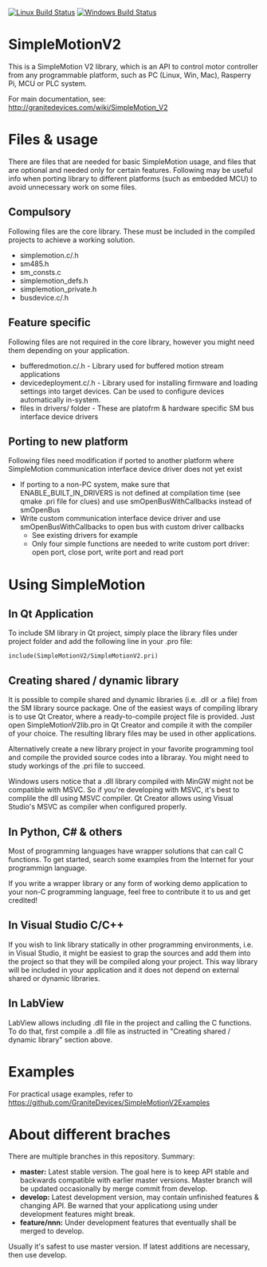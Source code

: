 [![Linux Build Status](https://travis-ci.org/GraniteDevices/SimpleMotionV2.svg?branch=master)](https://travis-ci.org/GraniteDevices/SimpleMotionV2)
[![Windows Build Status](https://ci.appveyor.com/api/projects/status/github/GraniteDevices/SimpleMotionV2)](https://ci.appveyor.com/project/TeroK/simplemotionv2)

SimpleMotionV2
==============

This is a SimpleMotion V2 library, which is an API to control motor controller from any programmable platform, such as PC (Linux, Win, Mac), Rasperry Pi, MCU or PLC system.

For main documentation, see:
http://granitedevices.com/wiki/SimpleMotion_V2


Files & usage
=============

There are files that are needed for basic SimpleMotion usage, and files that are optional and needed only for certain features. Following may be useful info when porting library to different platforms (such as embedded MCU) to avoid unnecessary work on some files.

Compulsory
----------
Following files are the core library. These must be included in the compiled projects to achieve a working solution.

- simplemotion.c/.h
- sm485.h
- sm_consts.c
- simplemotion_defs.h
- simplemotion_private.h
- busdevice.c/.h

Feature specific
----------------
Following files are not required in the core library, however you might need them depending on your application.

- bufferedmotion.c/.h - Library used for buffered motion stream applications
- devicedeployment.c/.h - Library used for installing firmware and loading settings into target devices. Can be used to configure devices automatically in-system.
- files in drivers/ folder - These are platofrm & hardware specific SM bus interface device drivers

Porting to new platform
-----------------------
Following files need modification if ported to another platform where SimpleMotion communication interface device driver does not yet exist

- If porting to a non-PC system, make sure that ENABLE_BUILT_IN_DRIVERS is not defined at compilation time (see qmake .pri file for clues) and use smOpenBusWithCallbacks instead of smOpenBus
- Write custom communication interface device driver and use smOpenBusWithCallbacks to open bus with custom driver callbacks
  - See existing drivers for example
  - Only four simple functions are needed to write custom port driver: open port, close port, write port and read port

Using SimpleMotion
==================
## In Qt Application
To include SM library in Qt project, simply place the library files under project folder and add the following line in your .pro file:

    include(SimpleMotionV2/SimpleMotionV2.pri)

## Creating shared / dynamic library
It is possible to compile shared and dynamic libraries (i.e. .dll or .a file) from the SM library source package. One of the easiest ways of compiling library is to use Qt Creator, where a ready-to-compile project file is provided. Just open SimpleMotionV2lib.pro in Qt Creator and compile it with the compiler of your choice. The resulting library files may be used in other applications.

Alternatively create a new library project in your favorite programming tool and compile the provided source codes into a libraray. You might need to study workings of the .pri file to succeed.

Windows users notice that a .dll library compiled with MinGW might not be compatible with MSVC. So if you're developing with MSVC, it's best to complile the dll using MSVC compiler. Qt Creator allows using Visual Studio's MSVC as compiler when configured properly.

## In Python, C# & others
Most of programming languages have wrapper solutions that can call C functions. To get started, search some examples from the Internet for your programmign language.

If you write a wrapper library or any form of working demo application to your non-C programming language, feel free to contribute it to us and get credited!

## In Visual Studio C/C++
If you wish to link library statically in other programming environments, i.e. in Visual Studio, it might be easiest to grap the sources and add them into the project so that they will be compiled along your project. This way library will be included in your application and it does not depend on external shared or dynamic libraries.

## In LabView
LabView allows including .dll file in the project and calling the C functions. To do that, first compile a .dll file as instructed in "Creating shared / dynamic library" section above.

Examples
========
For practical usage examples, refer to https://github.com/GraniteDevices/SimpleMotionV2Examples

About different braches
=======================
There are multiple branches in this repository. Summary:

* **master:** Latest stable version. The goal here is to keep API stable and backwards compatible with earlier master versions. Master branch will be updated occasionally by merge commit from develop.
* **develop:** Latest development version, may contain unfinished features & changing API. Be warned that your applicationg using under development features might break.
* **feature/nnn:** Under development features that eventually shall be merged to develop.

Usually it's safest to use master version. If latest additions are necessary, then use develop.
